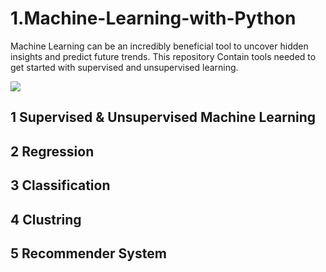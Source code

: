 # 1.Machine-Learning-with-Python

Machine Learning can be an incredibly beneficial tool to uncover hidden insights and predict future trends. This repository Contain tools needed to get started with supervised and unsupervised learning.

<img src = 'https://miro.medium.com/max/700/0*Uzqy-gqZg77Wun0e.jpg'>

## 1 Supervised & Unsupervised Machine Learning

## 2 Regression

## 3 Classification

## 4 Clustring

## 5 Recommender System


